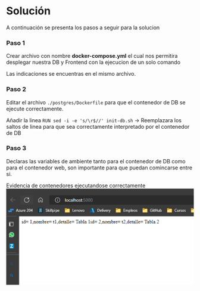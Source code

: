 # Solución

A continuación se presenta los pasos a seguir para la solucion

### Paso 1

Crear archivo con nombre **docker-compose.yml** el cual nos permitira desplegar nuestra DB y Frontend con la ejecucion de un solo comando

Las indicaciones se encuentras en el mismo archivo.

### Paso 2

Editar el archivo `./postgres/Dockerfile` para que el contenedor de DB se ejecute correctamente.

Añadir la linea `RUN sed -i -e 's/\r$//' init-db.sh` -> Reemplazara los saltos de linea para que sea correctamente interpretado por el contenedor de DB

### Paso 3

Declaras las variables de ambiente tanto para el contenedor de DB como para el contenedor web, son importante para que puedan comincarse entre si.

Evidencia de contenedores ejecutandose correctamente
![Creacion contenedor](./images/contenedores.png)
